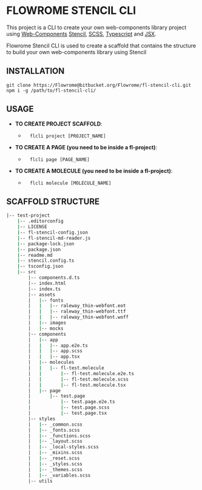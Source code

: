# FLOWROME STENCIL CLI

This project is a CLI to create your own web-components library project using [Web-Components](https://www.webcomponents.org/) [Stencil](https://stenciljs.com/), [SCSS](https://sass-lang.com/), [Typescript](https://www.typescriptlang.org/) and [JSX](https://it.reactjs.org/docs/introducing-jsx.html).

Flowrome Stencil CLI is used to create a scaffold that contains the structure to build your own web-components library using Stencil

## INSTALLATION
```
git clone https://Flowrome@bitbucket.org/Flowrome/fl-stencil-cli.git
npm i -g /path/to/fl-stencil-cli/
```

## USAGE
* **TO CREATE PROJECT SCAFFOLD**:
    - ```
        flcli project [PROJECT_NAME]
        ```
* **TO CREATE A PAGE (you need to be inside a fl-project)**:
    - ```
        flcli page [PAGE_NAME]
        ```
* **TO CREATE A MOLECULE (you need to be inside a fl-project)**:
    - ```
        flcli molecule [MOLECULE_NAME]
        ```

## SCAFFOLD STRUCTURE
```bash
|-- test-project
    |-- .editorconfig
    |-- LICENSE
    |-- fl-stencil-config.json
    |-- fl-stencil-md-reader.js
    |-- package-lock.json
    |-- package.json
    |-- readme.md
    |-- stencil.config.ts
    |-- tsconfig.json
    |-- src
        |-- components.d.ts
        |-- index.html
        |-- index.ts
        |-- assets
        |   |-- fonts
        |   |   |-- raleway_thin-webfont.eot
        |   |   |-- raleway_thin-webfont.ttf
        |   |   |-- raleway_thin-webfont.woff
        |   |-- images
        |   |-- mocks
        |-- components
        |   |-- app
        |   |   |-- app.e2e.ts
        |   |   |-- app.scss
        |   |   |-- app.tsx
        |   |-- molecules
        |   |   |-- fl-test.molecule
        |   |       |-- fl-test.molecule.e2e.ts
        |   |       |-- fl-test.molecule.scss
        |   |       |-- fl-test.molecule.tsx
        |   |-- page
        |       |-- test.page
        |           |-- test.page.e2e.ts
        |           |-- test.page.scss
        |           |-- test.page.tsx
        |-- styles
        |   |-- _common.scss
        |   |-- _fonts.scss
        |   |-- _functions.scss
        |   |-- _layout.scss
        |   |-- _local-styles.scss
        |   |-- _mixins.scss
        |   |-- _reset.scss
        |   |-- _styles.scss
        |   |-- _themes.scss
        |   |-- _variables.scss
        |-- utils
```